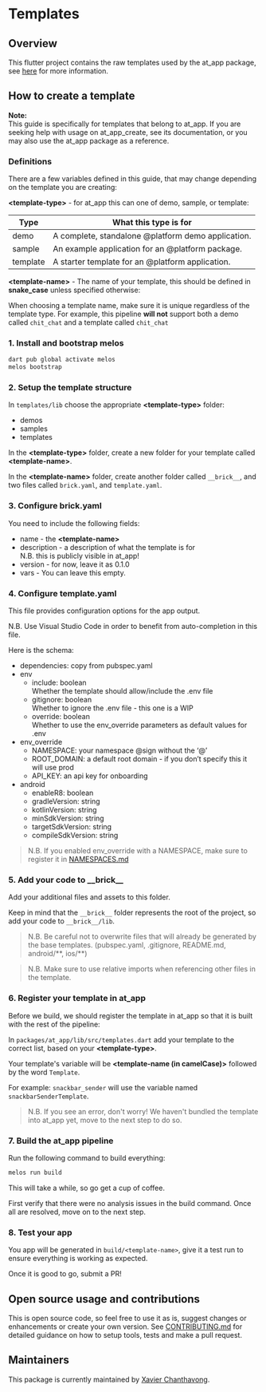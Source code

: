 # Templates

## Overview

This flutter project contains the raw templates used by the at_app package, see [here](https://pub.dev/packages/at_app) for more information.

## How to create a template

**Note:**  
This guide is specifically for templates that belong to at_app.
If you are seeking help with usage on at_app_create, see its documentation, or you may also use the at_app package as a reference.

### Definitions

There are a few variables defined in this guide, that may change depending on the template you are creating:

**\<template-type>** - for at_app this can one of demo, sample, or template:

| Type     | What this type is for                              |
| -------- | -------------------------------------------------- |
| demo     | A complete, standalone @platform demo application. |
| sample   | An example application for an @platform package.   |
| template | A starter template for an @platform application.   |


**\<template-name>** - The name of your template, this should be defined in **snake_case** unless specified otherwise:

When choosing a template name, make sure it is unique regardless of the template type.
For example, this pipeline **will not** support both a demo called `chit_chat` and a template called `chit_chat`

### 1. Install and bootstrap melos
```sh
dart pub global activate melos
melos bootstrap
```
### 2. Setup the template structure

In `templates/lib` choose the appropriate **\<template-type>** folder:
- demos
- samples
- templates

In the **\<template-type>** folder, create a new folder for your template called **\<template-name>**.

In the **\<template-name>** folder, create another folder called `__brick__`, and two files called `brick.yaml`, and `template.yaml`.

### 3. Configure brick.yaml

You need to include the following fields:
- name - the **\<template-name>**
- description - a description of what the template is for  
  N.B. this is publicly visible in at_app!
- version - for now, leave it as 0.1.0
- vars - You can leave this empty.

### 4. Configure template.yaml

This file provides configuration options for the app output.

N.B. Use Visual Studio Code in order to benefit from auto-completion in this file.

Here is the schema:

- dependencies: copy from pubspec.yaml
- env
  - include: boolean  
    Whether the template should allow/include the .env file
  - gitignore: boolean  
    Whether to ignore the .env file - this one is a WIP
  - override: boolean  
    Whether to use the env_override parameters as default values for .env
- env_override
  - NAMESPACE: your namespace @sign without the ‘@’
  - ROOT_DOMAIN: a default root domain - if you don’t specify this it will use prod
  - API_KEY: an api key for onboarding
- android
  - enableR8: boolean
  - gradleVersion: string
  - kotlinVersion: string
  - minSdkVersion: string
  - targetSdkVersion: string
  - compileSdkVersion: string

> N.B. If you enabled env_override with a NAMESPACE, make sure to register it in [NAMESPACES.md](./NAMESPACES.md)

### 5. Add your code to \_\_brick__

Add your additional files and assets to this folder.

Keep in mind that the `__brick__` folder represents the root of the project, so add your code to `__brick__/lib`.

> N.B. Be careful not to overwrite files that will already be generated by the base templates. (pubspec.yaml, .gitignore, README.md, android/\**, ios/**)

> N.B. Make sure to use relative imports when referencing other files in the template.

### 6. Register your template in at_app

Before we build, we should register the template in at_app so that it is built with the rest of the pipeline:

In `packages/at_app/lib/src/templates.dart` add your template to the correct list, based on your **\<template-type>**.

Your template's variable will be **\<template-name (in camelCase)>** followed by the word `Template`.

For example: `snackbar_sender` will use the variable named `snackbarSenderTemplate`.

> N.B. If you see an error, don't worry! We haven't bundled the template into at_app yet, move to the next step to do so.

### 7. Build the at_app pipeline

Run the following command to build everything:

```sh
melos run build
```

This will take a while, so go get a cup of coffee.

First verify that there were no analysis issues in the build command.
Once all are resolved, move on to the next step.

### 8. Test your app

You app will be generated in `build/<template-name>`, give it a test run to ensure everything is working as expected.

Once it is good to go, submit a PR!

## Open source usage and contributions

This is open source code, so feel free to use it as is, suggest changes or
enhancements or create your own version. See [CONTRIBUTING.md](../CONTRIBUTING.md)
for detailed guidance on how to setup tools, tests and make a pull request.

## Maintainers

This package is currently maintained by [Xavier Chanthavong](https://github.com/xavierchanth).
